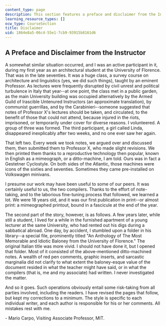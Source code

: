 ```yaml
---
content_type: page
description: This section features a preface and disclaimer from the Instructor.
learning_resource_types: []
ocw_type: CourseSection
title: Disclaimer
uid: 1864e8a5-06c4-55e1-7cb9-93915b8161d6
---
```


A Preface and Disclaimer from the Instructor
--------------------------------------------

A somewhat similar situation occurred, and I was an active participant in it, during my first year as an architectural student at the University of Florence. That was in the late seventies. It was a huge class, a survey course on architecture and linguistics (yes, we did such things), taught by an eminent Professor. As lectures were frequently disrupted by civil unrest and political turbulence in Italy that year--at one point, the class met in a public garden, as the main University building was occupied alternatively by the Armed Guild of Irascible Untenured Instructors (an approximate translation), by communist guerrillas, and by the Carabinieri--someone suggested that notes of Professor X's lectures should be taken, and circulated, to the benefit of those that could not attend, because injured in the riots, imprisoned, or temporarily under cover for diverse reasons. I volunteered. A group of three was formed. The third participant, a girl called Linda, disappeared inexplicably after two weeks, and no one ever saw her again.

That left two. Every week we took notes, we argued over and discussed them, then submitted them to Professor X, who made slight revisions. We then printed them thanks to a reproductive technology then popular, known in English as a mimeograph, or a ditto-machine, I am told. Ours was in fact a Gestetner Cyclostyle. On both sides of the Atlantic, those machines were icons of the sixties and seventies. Sometimes they came pre-installed on Volkswagen minivans.

I presume our work may have been useful to some of our peers. It was certainly useful to us, the two compilers. Thanks to the effort of note-taking, and to the laborious fine-tuning process that followed, we learned a lot. We were 18 years old, and it was our first publication in print--or almost print: a mimeographed printout, bound in a fascicule at the end of the year.

The second part of the story, however, is as follows. A few years later, while still a student, I lived for a while in the furnished apartment of a young lecturer at the same University, who had rented out his digs during a sabbatical abroad. One day, by accident, I stumbled upon a folder in his library--a special file, prominently titled "An Anthology of The Most Memorable and Idiotic Baloney from the University of Florence." The original Italian title was more vivid. I should not have done it, but I opened that folder. Most of it consisted of the above-mentioned ditto-machined notes. A wealth of red pen comments, graphic inserts, and sarcastic marginalia did not clarify to what extent the baloney-esque value of the document resided in what the teacher might have said, or in what the compilers (that is, me and my associate) had written. I never investigated the matter.

And so it goes. Such operations obviously entail some risk-taking from all parties involved, including the readers. I have revised the pages that follow, but kept my corrections to a minimum. The style is specific to each individual writer, and each author is responsible for his or her comments. All mistakes rest with me.

\- Mario Carpo, Visiting Associate Professor, MIT.